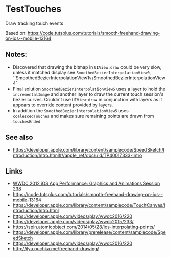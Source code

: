 # TestTouches
Draw tracking touch events

Based on: https://code.tutsplus.com/tutorials/smooth-freehand-drawing-on-ios--mobile-13164

## Notes:
* Discovered that drawing the bitmap in `UIView:draw` could be very slow, unless it matched display see `SmoothedBezierInterpolationView0`, ``SmoothedBezierInterpolationView1` vs `SmoothedBezierInterpolationView4` 
* Final solution `SmoothedBezierInterpolationView5` uses a layer to hold the `incrementalImage` and another layer to draw the current touch session's bezier curves. Couldn't use `UIView:draw`  in conjunction with layers as it appears to override content provided by layers. 
* In addition the `SmoothedBezierInterpolationView5` uses `coalescedTouches` and makes sure remaining points are drawn from `touchesEnded`

## See also
 * https://developer.apple.com/library/content/samplecode/SpeedSketch/Introduction/Intro.html#//apple_ref/doc/uid/TP40017333-Intro

## Links

* [WWDC 2012 iOS App Performance: Graphics and Animations Session 238](https://developer.apple.com/videos/wwdc2012/)
* https://code.tutsplus.com/tutorials/smooth-freehand-drawing-on-ios--mobile-13164
* https://developer.apple.com/library/content/samplecode/TouchCanvas/Introduction/Intro.html
* https://developer.apple.com/videos/play/wwdc2016/220
* https://developer.apple.com/videos/play/wwdc2015/233/
* https://spin.atomicobject.com/2014/05/28/ios-interpolating-points/
* https://developer.apple.com/library/prerelease/content/samplecode/SpeedSketch
* https://developer.apple.com/videos/play/wwdc2016/220
* http://ilya.puchka.me/freehand-drawing/

